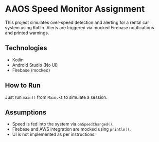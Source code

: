 # AAOS Speed Monitor Assignment

This project simulates over-speed detection and alerting for a rental car system using Kotlin. Alerts are triggered via mocked Firebase notifications and printed warnings.

## Technologies
- Kotlin
- Android Studio (No UI)
- Firebase (mocked)

## How to Run
Just run `main()` from `Main.kt` to simulate a session.

## Assumptions
- Speed is fed into the system via `onSpeedChanged()`.
- Firebase and AWS integration are mocked using `println()`.
- UI is not implemented as per instructions.